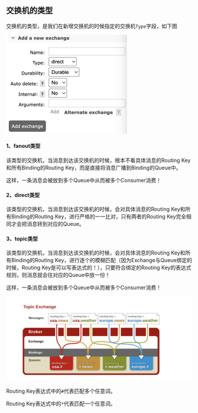## 交换机的类型

交换机的类型，是我们在新增交换机的时候指定的交换机`Type`字段，如下图

<img src="../../images/WechatIMG499.jpeg" alt="avatar" style="zoom: 50%;" />



#### 1、fanout类型

该类型的交换机，当消息到达该交换机的时候，根本不看具体消息的Routing Key和所有Binding的Routing Key，而是直接将消息广播到Binding的Queue中。

这样，一条消息会被放到多个Queue中从而被多个Consumer消费！





#### 2、direct类型

该类型的交换机，当消息到达该交换机的时候，会对具体消息的Routing Key和所有Binding的Routing Key，进行严格的一一比对，只有两者的Routing Key完全相同才会把消息转到对应的Queue。





#### 3、topic类型

该类型的交换机，当消息到达该交换机的时候，会对具体消息的Routing Key和所有Binding的Routing Key，进行逐个的模糊匹配（因为Exchange与Queue绑定的时候，Routing Key是可以写表达式的！），只要符合绑定的Routing Key的表达式规则，则消息就会往对应的Queue中放一份！

这样，一条消息会被放到多个Queue中从而被多个Consumer消费！

![avatar](../../images/xx.jpg)

Routing Key表达式中的`#`代表匹配多个任意词。

Routing Key表达式中的`*`代表匹配一个任意词。